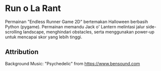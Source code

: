 # Run o La Rant
Permainan "Endless Runner Game 2D" bertemakan Halloween berbasih Python (pygame). Permainan memandu Jack o' Lantern melintasi jalur side-scrolling landscape, menghindari obstacles, serta menggunakan power-up untuk mencapai skor yang lebih tinggi.

## Attribution
Background Music: "Psychedelic" from https://www.bensound.com
